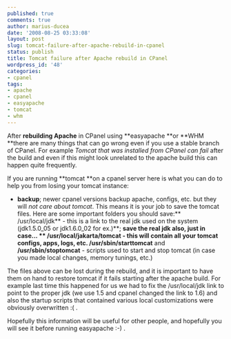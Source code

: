 ```yaml
---
published: true
comments: true
author: marius-ducea
date: '2008-08-25 03:33:08'
layout: post
slug: tomcat-failure-after-apache-rebuild-in-cpanel
status: publish
title: Tomcat failure after Apache rebuild in CPanel
wordpress_id: '48'
categories:
- cpanel
tags:
- apache
- cpanel
- easyapache
- tomcat
- whm
---
```


After **rebuilding Apache** in CPanel using **easyapache **or **WHM **there are many things that can go wrong even if you use a stable branch of CPanel. For example _Tomcat that was installed from CPanel can fail_ after the build and even if this might look unrelated to the apache build this can happen quite frequently.

If you are running **tomcat **on a cpanel server here is what you can do to help you from losing your tomcat instance:



	
  * **backup**; newer cpanel versions backup apache, configs, etc. but they will _not care about tomcat_. This means it is your job to save the tomcat files. Here are some important folders you should save:**
/usr/local/jdk** - this is a link to the real jdk used on the system (jdk1.5.0_05 or jdk1.6.0_02 for ex.)**; **save the real jdk also, just in case...
** /usr/local/jakarta/tomcat **- this will contain all your tomcat configs, apps, logs, etc.**
/usr/sbin/starttomcat** and **/usr/sbin/stoptomcat** - scripts used to start and stop tomcat (in case you made local changes, memory tunings, etc.)


The files above can be lost during the rebuild, and it is important to have them on hand to restore tomcat if it fails starting after the apache build. For example last time this happened for us we had to fix the /usr/local/jdk link to point to the proper jdk (we use 1.5 and cpanel changed the link to 1.6) and also the startup scripts that contained various local customizations were obviously overwritten :( .

Hopefully this information will be useful for other people, and hopefully you will see it before running easyapache :-) .
